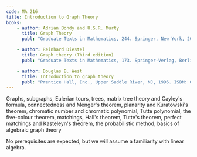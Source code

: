 ```yaml
---
code: MA 216
title: Introduction to Graph Theory
books:
    - author: Adrian Bondy and U.S.R. Murty
      title: Graph Theory
      publ: "Graduate Texts in Mathematics, 244. Springer, New York, 2008, ISBN: 978-1846289699"

    - author: Reinhard Diestel
      title: Graph theory (Third edition)
      publ: "Graduate Texts in Mathematics, 173. Springer-Verlag, Berlin, 2005. ISBN: 978-3540261827"

    - author: Douglas B. West
      title: Introduction to graph theory
      publ: "Prentice Hall, Inc., Upper Saddle River, NJ, 1996. ISBN: 0-13-227828-6"
---
```

Graphs, subgraphs, Eulerian tours, trees, matrix tree theory
and Cayley's formula, connectedness and Menger's theorem, planarity
and Kuratowski's theorem, chromatic number and chromatic polynomial,
Tutte polynomial, the five-colour theorem, matchings, Hall's theorem,
Tutte's theorem, perfect matchings and Kasteleyn's theorem, the
probabilistic method, basics of algebraic graph theory

No prerequisites are expected, but we will assume a
familiarity with linear algebra.
